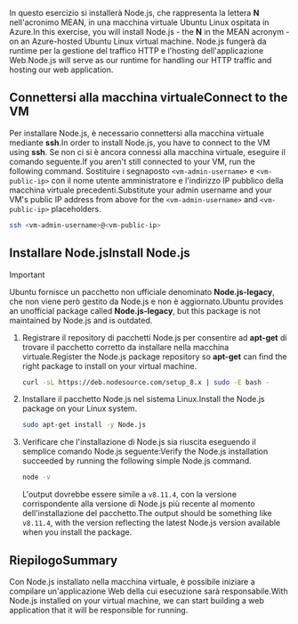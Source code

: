 <span data-ttu-id="dd0a0-101">In questo esercizio si installerà Node.js, che rappresenta la lettera **N** nell'acronimo MEAN, in una macchina virtuale Ubuntu Linux ospitata in Azure.</span><span class="sxs-lookup"><span data-stu-id="dd0a0-101">In this exercise, you will install Node.js - the **N** in the MEAN acronym - on an Azure-hosted Ubuntu Linux virtual machine.</span></span> <span data-ttu-id="dd0a0-102">Node.js fungerà da runtime per la gestione del traffico HTTP e l'hosting dell'applicazione Web.</span><span class="sxs-lookup"><span data-stu-id="dd0a0-102">Node.js will serve as our runtime for handling our HTTP traffic and hosting our web application.</span></span>

## <a name="connect-to-the-vm"></a><span data-ttu-id="dd0a0-103">Connettersi alla macchina virtuale</span><span class="sxs-lookup"><span data-stu-id="dd0a0-103">Connect to the VM</span></span>

<span data-ttu-id="dd0a0-104">Per installare Node.js, è necessario connettersi alla macchina virtuale mediante **ssh**.</span><span class="sxs-lookup"><span data-stu-id="dd0a0-104">In order to install Node.js, you have to connect to the VM using **ssh**.</span></span> <span data-ttu-id="dd0a0-105">Se non ci si è ancora connessi alla macchina virtuale, eseguire il comando seguente.</span><span class="sxs-lookup"><span data-stu-id="dd0a0-105">If you aren't still connected to your VM, run the following command.</span></span> <span data-ttu-id="dd0a0-106">Sostituire i segnaposto `<vm-admin-username>` e `<vm-public-ip>` con il nome utente amministratore e l'indirizzo IP pubblico della macchina virtuale precedenti.</span><span class="sxs-lookup"><span data-stu-id="dd0a0-106">Substitute your admin username and your VM's public IP address from above for the `<vm-admin-username>` and `<vm-public-ip>` placeholders.</span></span>

```bash
ssh <vm-admin-username>@<vm-public-ip>
```

## <a name="install-nodejs"></a><span data-ttu-id="dd0a0-107">Installare Node.js</span><span class="sxs-lookup"><span data-stu-id="dd0a0-107">Install Node.js</span></span>

> [!Important]
> <span data-ttu-id="dd0a0-108">Ubuntu fornisce un pacchetto non ufficiale denominato **Node.js-legacy**, che non viene però gestito da Node.js e non è aggiornato.</span><span class="sxs-lookup"><span data-stu-id="dd0a0-108">Ubuntu provides an unofficial package called **Node.js-legacy**, but this package is not maintained by Node.js and is outdated.</span></span>

1. <span data-ttu-id="dd0a0-109">Registrare il repository di pacchetti Node.js per consentire ad **apt-get** di trovare il pacchetto corretto da installare nella macchina virtuale.</span><span class="sxs-lookup"><span data-stu-id="dd0a0-109">Register the Node.js package repository so **apt-get** can find the right package to install on your virtual machine.</span></span>

    ```bash
    curl -sL https://deb.nodesource.com/setup_8.x | sudo -E bash -
    ```

1. <span data-ttu-id="dd0a0-110">Installare il pacchetto Node.js nel sistema Linux.</span><span class="sxs-lookup"><span data-stu-id="dd0a0-110">Install the Node.js package on your Linux system.</span></span>

    ```bash
    sudo apt-get install -y Node.js
    ```

1. <span data-ttu-id="dd0a0-111">Verificare che l'installazione di Node.js sia riuscita eseguendo il semplice comando Node.js seguente:</span><span class="sxs-lookup"><span data-stu-id="dd0a0-111">Verify the Node.js installation succeeded by running the following simple Node.js command.</span></span>

    ```bash
    node -v
    ```

    <span data-ttu-id="dd0a0-112">L'output dovrebbe essere simile a `v8.11.4`, con la versione corrispondente alla versione di Node.js più recente al momento dell'installazione del pacchetto.</span><span class="sxs-lookup"><span data-stu-id="dd0a0-112">The output should be something like `v8.11.4`, with the version reflecting the latest Node.js version available when you install the package.</span></span>

## <a name="summary"></a><span data-ttu-id="dd0a0-113">Riepilogo</span><span class="sxs-lookup"><span data-stu-id="dd0a0-113">Summary</span></span>

<span data-ttu-id="dd0a0-114">Con Node.js installato nella macchina virtuale, è possibile iniziare a compilare un'applicazione Web della cui esecuzione sarà responsabile.</span><span class="sxs-lookup"><span data-stu-id="dd0a0-114">With Node.js installed on your virtual machine, we can start building a web application that it will be responsible for running.</span></span>
